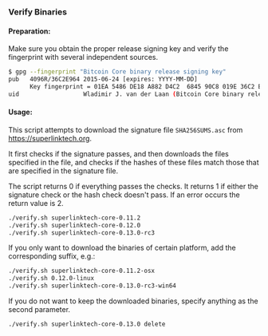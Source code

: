 ### Verify Binaries

#### Preparation:

Make sure you obtain the proper release signing key and verify the fingerprint with several independent sources.

```sh
$ gpg --fingerprint "Bitcoin Core binary release signing key"
pub   4096R/36C2E964 2015-06-24 [expires: YYYY-MM-DD]
      Key fingerprint = 01EA 5486 DE18 A882 D4C2  6845 90C8 019E 36C2 E964
uid                  Wladimir J. van der Laan (Bitcoin Core binary release signing key) <laanwj@gmail.com>
```

#### Usage:

This script attempts to download the signature file `SHA256SUMS.asc` from https://superlinktech.org.

It first checks if the signature passes, and then downloads the files specified in the file, and checks if the hashes of these files match those that are specified in the signature file.

The script returns 0 if everything passes the checks. It returns 1 if either the signature check or the hash check doesn't pass. If an error occurs the return value is 2.


```sh
./verify.sh superlinktech-core-0.11.2
./verify.sh superlinktech-core-0.12.0
./verify.sh superlinktech-core-0.13.0-rc3
```

If you only want to download the binaries of certain platform, add the corresponding suffix, e.g.:

```sh
./verify.sh superlinktech-core-0.11.2-osx
./verify.sh 0.12.0-linux
./verify.sh superlinktech-core-0.13.0-rc3-win64
```

If you do not want to keep the downloaded binaries, specify anything as the second parameter.

```sh
./verify.sh superlinktech-core-0.13.0 delete
```
